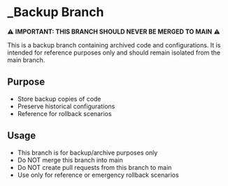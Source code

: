 # _Backup Branch

⚠️ **IMPORTANT: THIS BRANCH SHOULD NEVER BE MERGED TO MAIN** ⚠️

This is a backup branch containing archived code and configurations.
It is intended for reference purposes only and should remain isolated from the main branch.

## Purpose
- Store backup copies of code
- Preserve historical configurations
- Reference for rollback scenarios

## Usage
- This branch is for backup/archive purposes only
- Do NOT merge this branch into main
- Do NOT create pull requests from this branch to main
- Use only for reference or emergency rollback scenarios
